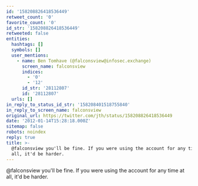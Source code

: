 ```yaml
---
id: '158208826418536449'
retweet_count: '0'
favorite_count: '0'
id_str: '158208826418536449'
retweeted: false
entities:
  hashtags: []
  symbols: []
  user_mentions:
    - name: Ben Tomhave (@falconsview@infosec.exchange)
      screen_name: falconsview
      indices:
        - '0'
        - '12'
      id_str: '28112807'
      id: '28112807'
  urls: []
in_reply_to_status_id_str: '158208401518755840'
in_reply_to_screen_name: falconsview
original_url: https://twitter.com/jth/status/158208826418536449
date: '2012-01-14T15:28:18.000Z'
sitemap: false
robots: noindex
reply: true
title: >-
  @falconsview you'll be fine. If you were using the account for any time at
  all, it'd be harder.
---
```


@falconsview you'll be fine. If you were using the account for any time at all, it'd be harder.